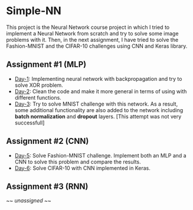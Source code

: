 # Simple-NN

This project is the Neural Network course project in which I tried to implement a Neural Network from scratch and try to solve some image problems with it. Then, in the next assignment, I have tried to solve the Fashion-MNIST and the CIFAR-10 challenges using CNN and Keras library.

## Assignment #1 (MLP)
- [Day-1](https://github.com/ArefMq/simple-nn/blob/master/Day-1.ipynb): Implementing neural network with backpropagation and try to solve XOR problem.
- [Day-2](https://github.com/ArefMq/simple-nn/blob/master/Day-2.ipynb): Clean the code and make it more general in terms of using with different functions.
- [Day-3](https://github.com/ArefMq/simple-nn/blob/master/Day-3.ipynb): Try to solve MNIST challenge with this network. As a result, some additional functionality are also added to the network including **batch normalization** and **dropout** layers. [This attempt was not very successfull]

## Assignment #2 (CNN)
- [Day-5](https://github.com/ArefMq/simple-nn/blob/master/Day-5.ipynb): Solve Fashion-MNIST challenge. Implement both an MLP and a CNN to solve this problem and compare the results.
- [Day-6](https://github.com/ArefMq/simple-nn/blob/master/Day-6.ipynb): Solve CIFAR-10 with CNN implemented in Keras.

## Assignment #3 (RNN)
~~ *unassigned* ~~
